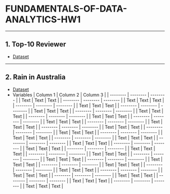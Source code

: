 # FUNDAMENTALS-OF-DATA-ANALYTICS-HW1
---
## 1. Top-10 Reviewer
* [Dataset](https://drive.google.com/file/d/1JUM5y1o4hYdZIioy2gN-I22a8673S6Pt/view?usp=sharing)
---
## 2. Rain in Australia
* [Dataset](https://www.kaggle.com/jsphyg/weather-dataset-rattle-package)
* Variables
| Column 1 | Column 2 | Column 3 |
| -------- | -------- | -------- |
| Text     | Text     | Text     |
| -------- | -------- | -------- |
| Text     | Text     | Text     |
| -------- | -------- | -------- |
| Text     | Text     | Text     |
| -------- | -------- | -------- |
| Text     | Text     | Text     |
| -------- | -------- | -------- |
| Text     | Text     | Text     |
| -------- | -------- | -------- |
| Text     | Text     | Text     |
| -------- | -------- | -------- |
| Text     | Text     | Text     |
| -------- | -------- | -------- |
| Text     | Text     | Text     |
| -------- | -------- | -------- |
| Text     | Text     | Text     |
| -------- | -------- | -------- |
| Text     | Text     | Text     |
| -------- | -------- | -------- |
| Text     | Text     | Text     |
| -------- | -------- | -------- |
| Text     | Text     | Text     |
| -------- | -------- | -------- |
| Text     | Text     | Text     |
| -------- | -------- | -------- |
| Text     | Text     | Text     |
| -------- | -------- | -------- |
| Text     | Text     | Text     |
| -------- | -------- | -------- |
| Text     | Text     | Text     |
| -------- | -------- | -------- |
| Text     | Text     | Text     |
| -------- | -------- | -------- |
| Text     | Text     | Text     |
| -------- | -------- | -------- |
| Text     | Text     | Text     |
| -------- | -------- | -------- |
| Text     | Text     | Text     |
| -------- | -------- | -------- |
| Text     | Text     | Text     |
| -------- | -------- | -------- |
| Text     | Text     | Text     |
| -------- | -------- | -------- |
| Text     | Text     | Text     |
| -------- | -------- | -------- |
| Text     | Text     | Text     |
